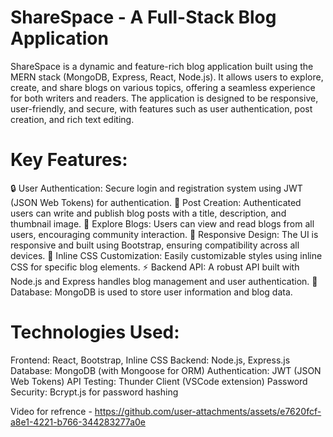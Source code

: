 # ShareSpace - A Full-Stack Blog Application
ShareSpace is a dynamic and feature-rich blog application built using the MERN stack (MongoDB, Express, React, Node.js). It allows users to explore, create, and share blogs on various topics, offering a seamless experience for both writers and readers. The application is designed to be responsive, user-friendly, and secure, with features such as user authentication, post creation, and rich text editing.

# Key Features:
🔒 User Authentication: Secure login and registration system using JWT (JSON Web Tokens) for authentication.
📝 Post Creation: Authenticated users can write and publish blog posts with a title, description, and thumbnail image.
📖 Explore Blogs: Users can view and read blogs from all users, encouraging community interaction.
📱 Responsive Design: The UI is responsive and built using Bootstrap, ensuring compatibility across all devices.
🎨 Inline CSS Customization: Easily customizable styles using inline CSS for specific blog elements.
⚡ Backend API: A robust API built with Node.js and Express handles blog management and user authentication.
💾 Database: MongoDB is used to store user information and blog data.

# Technologies Used:
Frontend: React, Bootstrap, Inline CSS
Backend: Node.js, Express.js
Database: MongoDB (with Mongoose for ORM)
Authentication: JWT (JSON Web Tokens)
API Testing: Thunder Client (VSCode extension)
Password Security: Bcrypt.js for password hashing

Video for refrence - 
https://github.com/user-attachments/assets/e7620fcf-a8e1-4221-b766-344283277a0e

